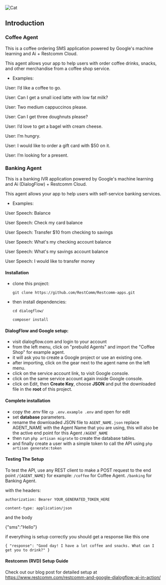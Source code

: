 ![Cat](https://www.telestax.com/wp-content/uploads/2019/05/TelestaxLogo_325px.png)



## Introduction

### Coffee Agent
This is a coffee ordering SMS application powered by Google's machine learning and Ai + Restcomm Cloud.

This agent allows your app to help users with order coffee drinks, snacks, and other merchandise from a coffee shop service. 

* Examples: 

User: I’d like a coffee to go. 

User: Can I get a small iced latte with low fat milk? 

User: Two medium cappuccinos please.  

User: Can I get three doughnuts please? 

User: I’d love to get a bagel with cream cheese. 

User: I’m hungry. 

User: I would like to order a gift card with $50 on it. 

User: I’m looking for a present.

### Banking Agent
This is a banking IVR application powered by Google's machine learning and Ai (DialogFlow) + Restcomm Cloud.

This agent allows your app to help users with self-service banking services.

* Examples: 

User Speech: Balance

User Speech: Check my card balance

User Speech: Transfer $10 from checking to savings

User Speech: What's my checking account balance

User Speech: What's my savings account balance

User Speech: I would like to transfer money


#### Installation
* clone this project:

    ``git clone https://github.com/RestComm/Restcomm-apps.git``

* then install dependencies:

    ``cd dialogflow/``
    
    ``composer install``
#### DialogFlow and Google setup:
* visit dialogflow.com and login to your account
* from the left menu, click on "prebuild Agents" and import the "Coffee Shop" for example agent.
* it will ask you to create a Google project or use an existing one.
* after importing, click on the gear next to the agent name on the left menu.
* click on the service account link, to visit Google console.
* click on the same service account again inside Google console.
* click on Edit, then **Create Key**, choose **JSON** and put the downloaded file in the **root** of this project.

#### Complete installation
* copy the .env file `cp .env.example .env` and open for edit
* set **database** parameters.
* rename the downloaded JSON file to `AGENT_NAME.json` replace AGENT_NAME with the Agent Name that you are using, this will also be the active end point for this Agent `/AGENT_NAME`
* then run `php artisan migrate` to create the database tables.
* and finally create a user with a simple token to call the API using
`php artisan generate:token`

 #### Testing The Setup
 To test the API, use any REST client to make a POST request to the end point `/{AGENT_NAME}`
  for example:
 `/coffee` for Coffee Agent.
 `/banking` for Banking Agent.
 
 with the headers:
 
 `authorization: Bearer YOUR_GENERATED_TOKEN_HERE`
 
 `content-type: application/json`
 
 and  the body
 
 {"sms":"Hello"}
 
if everything is setup correctly you should get a response like this one


``{
  "response": "Good day! I have a lot coffee and snacks. What can I get you to drink?"
  }``
  
 #### Restcomm (RVD) Setup Guide 
  
Check out our blog post for detailed setup at https://www.restcomm.com/restcomm-and-google-dialogflow-ai-in-action/
